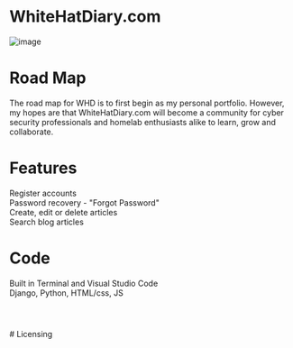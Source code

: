 # WhiteHatDiary.com 
![image](https://user-images.githubusercontent.com/131925869/235333086-7eaa31d5-f644-41fb-be5f-ca9c76199a85.png)
# Road Map
The road map for WHD is to first begin as my personal portfolio. However, my hopes are that WhiteHatDiary.com will become a community for cyber security professionals and homelab enthusiasts alike to learn, grow and collaborate.
<br /> 
# Features
 Register accounts
 <br />
 Password recovery - "Forgot Password"
 <br />
 Create, edit or delete articles
 <br />
 Search blog articles
 

# Code
Built in Terminal and Visual Studio Code
<br />
Django, Python, HTML/css, JS
# 
<br />
# Licensing
<br />
<br />
<br />
<br />
